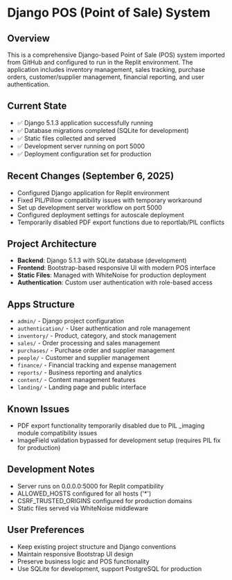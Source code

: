 # Django POS (Point of Sale) System

## Overview
This is a comprehensive Django-based Point of Sale (POS) system imported from GitHub and configured to run in the Replit environment. The application includes inventory management, sales tracking, purchase orders, customer/supplier management, financial reporting, and user authentication.

## Current State
- ✅ Django 5.1.3 application successfully running
- ✅ Database migrations completed (SQLite for development)
- ✅ Static files collected and served
- ✅ Development server running on port 5000
- ✅ Deployment configuration set for production

## Recent Changes (September 6, 2025)
- Configured Django application for Replit environment
- Fixed PIL/Pillow compatibility issues with temporary workaround
- Set up development server workflow on port 5000
- Configured deployment settings for autoscale deployment
- Temporarily disabled PDF export functions due to reportlab/PIL conflicts

## Project Architecture
- **Backend**: Django 5.1.3 with SQLite database (development)
- **Frontend**: Bootstrap-based responsive UI with modern POS interface
- **Static Files**: Managed with WhiteNoise for production deployment
- **Authentication**: Custom user authentication with role-based access

## Apps Structure
- `admin/` - Django project configuration
- `authentication/` - User authentication and role management
- `inventory/` - Product, category, and stock management
- `sales/` - Order processing and sales management
- `purchases/` - Purchase order and supplier management
- `people/` - Customer and supplier management
- `finance/` - Financial tracking and expense management
- `reports/` - Business reporting and analytics
- `content/` - Content management features
- `landing/` - Landing page and public interface

## Known Issues
- PDF export functionality temporarily disabled due to PIL _imaging module compatibility issues
- ImageField validation bypassed for development setup (requires PIL fix for production)

## Development Notes
- Server runs on 0.0.0.0:5000 for Replit compatibility
- ALLOWED_HOSTS configured for all hosts ('*')
- CSRF_TRUSTED_ORIGINS configured for production domains
- Static files served via WhiteNoise middleware

## User Preferences
- Keep existing project structure and Django conventions
- Maintain responsive Bootstrap UI design
- Preserve business logic and POS functionality
- Use SQLite for development, support PostgreSQL for production
